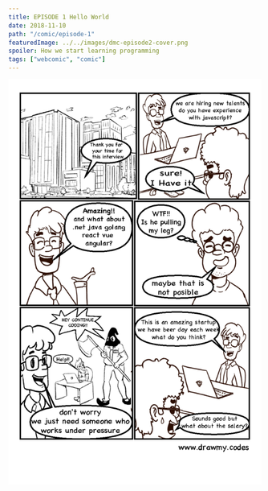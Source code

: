 ```yaml
---
title: EPISODE 1 Hello World
date: 2018-11-10
path: "/comic/episode-1"
featuredImage: ../../images/dmc-episode2-cover.png
spoiler: How we start learning programming
tags: ["webcomic", "comic"]
---
```


![Comic 1](../../images/dmc-episode-2.png)
